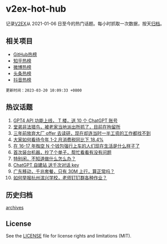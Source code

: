 # v2ex-hot-hub

 记录[V2EX](https://www.v2ex.com/)从 2021-01-06 日至今的热门话题。每小时抓取一次数据，按天[归档](archives)。
 
 ## 相关项目

- [GitHub热榜](https://github.com/lonnyzhang423/github-hot-hub)
- [知乎热榜](https://github.com/lonnyzhang423/zhihu-hot-hub)
- [微博热榜](https://github.com/lonnyzhang423/weibo-hot-hub)
- [头条热榜](https://github.com/lonnyzhang423/toutiao-hot-hub)
- [抖音热榜](https://github.com/lonnyzhang423/douyin-hot-hub)


 `更新时间：2023-03-20 10:09:33 +0800`

## 热议话题

1. [GPT4 API 功能上线， T 楼，送 10 个 ChatGPT 账号](https://www.v2ex.com/t/925277)
1. [堂弟非法猎鸟，被老家当地派出所抓了，目前在拘留所](https://www.v2ex.com/t/925247)
1. [三年前放弃大厂 offer 去读研，现在却连当时一半工资的工作都找不到](https://www.v2ex.com/t/925245)
1. [大家如何看待今年 1-2 月消费税同比下 18.4%](https://www.v2ex.com/t/925257)
1. [在 16-17 年掏空 N 个钱包强行上车的人们现在生活是什么样子了](https://www.v2ex.com/t/925324)
1. [首次装台机器，抄了个单子，帮忙看看有没有问题](https://www.v2ex.com/t/925267)
1. [特别闲，不知道做什么怎么办？](https://www.v2ex.com/t/925347)
1. [ChatGPT 自建站 送千次对话 key](https://www.v2ex.com/t/925400)
1. [广东移动，千兆套餐，只有 30M 上行，算正常吗？](https://www.v2ex.com/t/925312)
1. [如何举报杭州滨兴学校，老师钉钉群各种作业？](https://www.v2ex.com/t/925408)

## 历史归档

[archives](archives)

## License

See the [LICENSE](LICENSE) file for license rights and limitations (MIT).
